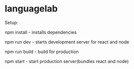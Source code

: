 # languagelab

Setup:

npm install - installs dependencies

npm run dev - starts development server for react and node

npm run build - build for production

npm start - start production server(bundles react and node)
